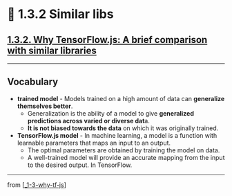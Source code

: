 # 🌱 1.3.2 Similar libs

## [**1.3.2.** Why TensorFlow.js: A brief comparison with similar libraries](https://livebook.manning.com/book/deep-learning-with-javascript/chapter-1/157)

---

## **Vocabulary**

- **trained model** - Models trained on a high amount of data can **generalize themselves better**.
  - Generalization is the ability of a model to give **generalized predictions across varied or diverse dat**a.
  - **It is not biased towards the data** on which it was originally trained.
- **TensorFlow.js model** - In machine learning, a model is a function with learnable parameters that maps an input to an output.
  - The optimal parameters are obtained by training the model on data.
  - A well-trained model will provide an accurate mapping from the input to the desired output. In TensorFlow.

---

from [[_1-3-why-tf-js]]

[//begin]: # "Autogenerated link references for markdown compatibility"
[_1-3-why-tf-js]: _1-3-why-tf-js.md "🌱 Why TF.js?"
[//end]: # "Autogenerated link references"
